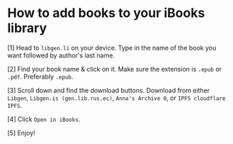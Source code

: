 # How to add books to your iBooks library

[1] Head to `libgen.li` on your device. Type in the name of the book you want followed by author's last name.

[2] Find your book name & click on it. Make sure the extension is `.epub` or `.pdf`. Preferably `.epub`.

[3] Scroll down and find the download buttons. Download from either `Libgen`, `Libgen.is (gen.lib.rus.ec)`, `Anna's Archive 0`, or `IPFS cloudflare IPFS`.

[4] Click `Open in iBooks`.

[5] Enjoy!
